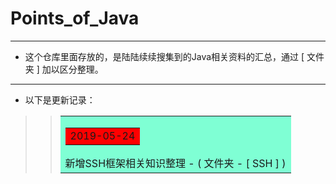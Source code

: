 # Points_of_Java
***
* 这个仓库里面存放的，是陆陆续续搜集到的Java相关资料的汇总，通过 [ 文件夹 ] 加以区分整理。
***
* 以下是更新记录：
>> <table><tr><td bgcolor=#7FFFD4> <table><tr><td bgcolor=red> 2019-05-24 </td></tr></table>新增SSH框架相关知识整理 - ( 文件夹 - [ SSH ] ) </td></tr></table>

